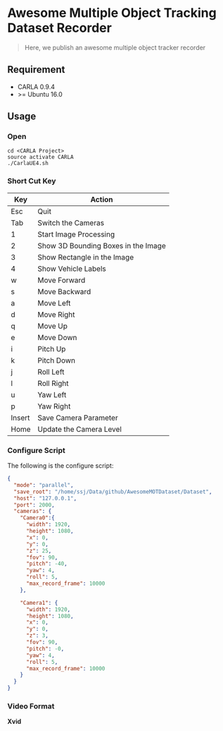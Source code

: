 # Awesome Multiple Object Tracking Dataset Recorder
> Here, we publish an awesome multiple object tracker recorder

## Requirement
- CARLA 0.9.4
- \>= Ubuntu 16.0

## Usage
### Open
```shell
cd <CARLA Project>
source activate CARLA
./CarlaUE4.sh
```

### Short Cut Key
| Key    | Action                              |
|--------|-------------------------------------|
| Esc    | Quit                                |
| Tab    | Switch the Cameras                  |
| 1      | Start Image Processing              |
| 2      | Show 3D Bounding Boxes in the Image |
| 3      | Show Rectangle in the Image         |
| 4      | Show Vehicle Labels                 |
| w      | Move Forward                        |
| s      | Move Backward                       |
| a      | Move Left                           |
| d      | Move Right                          |
| q      | Move Up                             |
| e      | Move Down                           |
| i      | Pitch Up                            |
| k      | Pitch Down                          |
| j      | Roll Left                           |
| l      | Roll Right                          |
| u      | Yaw Left                            |
| p      | Yaw Right                           |
| Insert | Save Camera Parameter               |
| Home   | Update the Camera Level             |

### Configure Script
The following is the configure script:

```json
{
  "mode": "parallel",
  "save_root": "/home/ssj/Data/github/AwesomeMOTDataset/Dataset",
  "host": "127.0.0.1",
  "port": 2000,
  "cameras": {
    "Camera0":{
      "width": 1920,
      "height": 1080,
      "x": 0,
      "y": 0,
      "z": 25,
      "fov": 90,
      "pitch": -40,
      "yaw": 4,
      "roll": 5,
      "max_record_frame": 10000
    },

    "Camera1": {
      "width": 1920,
      "height": 1080,
      "x": 0,
      "y": 0,
      "z": 3,
      "fov": 90,
      "pitch": -0,
      "yaw": 4,
      "roll": 5,
      "max_record_frame": 10000
    }
  }
}
```

### Video Format
**Xvid**